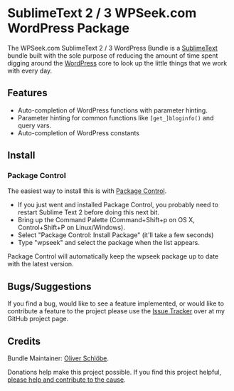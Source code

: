 # SublimeText 2 / 3 WPSeek.com WordPress Package

The WPSeek.com SublimeText 2 / 3 WordPress Bundle is a [SublimeText](http://www.sublimetext.com/) bundle built with the sole purpose of reducing the amount of time spent digging around the [WordPress](http://wordpress.org) core to look up the little things that we work with every day.

## Features

- Auto-completion of WordPress functions with parameter hinting.
 - Parameter hinting for common functions like `[get_]bloginfo()` and query vars.
- Auto-completion of WordPress constants

## Install

### Package Control

The easiest way to install this is with [Package Control](https://sublime.wbond.net/packages/Package%20Control).

 * If you just went and installed Package Control, you probably need to restart Sublime Text 2 before doing this next bit.
 * Bring up the Command Palette (Command+Shift+p on OS X, Control+Shift+P on Linux/Windows).
 * Select "Package Control: Install Package" (it'll take a few seconds)
 * Type "wpseek" and select the package when the list appears.

Package Control will automatically keep the wpseek package up to date with the latest version.

## Bugs/Suggestions

If you find a bug, would like to see a feature implemented, or would like to contribute a feature to the project please use the [Issue Tracker](https://github.com/AlphawolfWMP/sublime-text-2-wpseek/issues) over at my GitHub project page.

## Credits

Bundle Maintainer: [Oliver Schlöbe](http://www.schloebe.de).

Donations help make this project possible. If you find this project helpful, [please help and contribute to the cause](http://www.patreon.com/oliver_schloebe).
